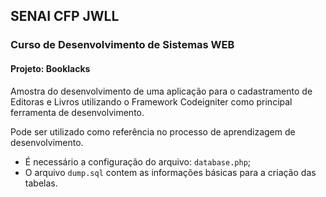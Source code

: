 ## SENAI CFP JWLL

### Curso de Desenvolvimento de Sistemas WEB
#### Projeto: Booklacks

Amostra do desenvolvimento de uma aplicação para o cadastramento de Editoras e Livros utilizando o Framework Codeigniter
como principal ferramenta de desenvolvimento.

Pode ser utilizado como referência no processo de aprendizagem de desenvolvimento.
* É necessário a configuração do arquivo: `database.php`;
* O arquivo `dump.sql` contem as informações básicas para a criação das tabelas.